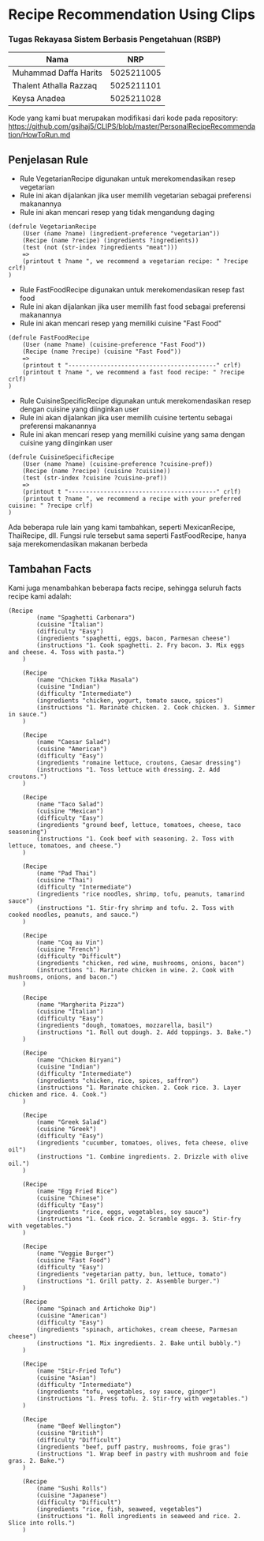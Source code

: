 # Recipe Recommendation Using Clips
### Tugas Rekayasa Sistem Berbasis Pengetahuan (RSBP)

| Nama                  | NRP         |
| --------------------- | ----------- |
| Muhammad Daffa Harits | 5025211005  |
| Thalent Athalla Razzaq| 5025211101  |
| Keysa Anadea          | 5025211028  |

Kode yang kami buat merupakan modifikasi dari kode pada repository:
https://github.com/gsihaj5/CLIPS/blob/master/PersonalRecipeRecommendation/HowToRun.md

## Penjelasan Rule
- Rule VegetarianRecipe digunakan untuk merekomendasikan resep vegetarian
- Rule ini akan dijalankan jika user memilih vegetarian sebagai preferensi makanannya
- Rule ini akan mencari resep yang tidak mengandung daging
```
(defrule VegetarianRecipe
    (User (name ?name) (ingredient-preference "vegetarian"))
    (Recipe (name ?recipe) (ingredients ?ingredients))
    (test (not (str-index ?ingredients "meat")))
    =>
    (printout t ?name ", we recommend a vegetarian recipe: " ?recipe crlf)
)
```
- Rule FastFoodRecipe digunakan untuk merekomendasikan resep fast food
- Rule ini akan dijalankan jika user memilih fast food sebagai preferensi makanannya
- Rule ini akan mencari resep yang memiliki cuisine "Fast Food"
```
(defrule FastFoodRecipe
    (User (name ?name) (cuisine-preference "Fast Food"))
    (Recipe (name ?recipe) (cuisine "Fast Food"))
    =>
    (printout t "------------------------------------------" crlf)
    (printout t ?name ", we recommend a fast food recipe: " ?recipe crlf)
)
```
- Rule CuisineSpecificRecipe digunakan untuk merekomendasikan resep dengan cuisine yang diinginkan user
- Rule ini akan dijalankan jika user memilih cuisine tertentu sebagai preferensi makanannya
- Rule ini akan mencari resep yang memiliki cuisine yang sama dengan cuisine yang diinginkan user
```
(defrule CuisineSpecificRecipe
    (User (name ?name) (cuisine-preference ?cuisine-pref))
    (Recipe (name ?recipe) (cuisine ?cuisine))
    (test (str-index ?cuisine ?cuisine-pref))
    =>
    (printout t "------------------------------------------" crlf)
    (printout t ?name ", we recommend a recipe with your preferred cuisine: " ?recipe crlf)
)
```
Ada beberapa rule lain yang kami tambahkan, seperti MexicanRecipe, ThaiRecipe, dll. Fungsi rule tersebut sama seperti FastFoodRecipe, hanya saja merekomendasikan makanan berbeda

## Tambahan Facts
Kami juga menambahkan beberapa facts recipe, sehingga seluruh facts recipe kami adalah:
```
(Recipe 
        (name "Spaghetti Carbonara") 
        (cuisine "Italian") 
        (difficulty "Easy")
        (ingredients "spaghetti, eggs, bacon, Parmesan cheese") 
        (instructions "1. Cook spaghetti. 2. Fry bacon. 3. Mix eggs and cheese. 4. Toss with pasta.")
    )

    (Recipe 
        (name "Chicken Tikka Masala") 
        (cuisine "Indian") 
        (difficulty "Intermediate")
        (ingredients "chicken, yogurt, tomato sauce, spices") 
        (instructions "1. Marinate chicken. 2. Cook chicken. 3. Simmer in sauce.")
    )

    (Recipe 
        (name "Caesar Salad") 
        (cuisine "American") 
        (difficulty "Easy")
        (ingredients "romaine lettuce, croutons, Caesar dressing") 
        (instructions "1. Toss lettuce with dressing. 2. Add croutons.")
    )

    (Recipe 
        (name "Taco Salad") 
        (cuisine "Mexican") 
        (difficulty "Easy")
        (ingredients "ground beef, lettuce, tomatoes, cheese, taco seasoning") 
        (instructions "1. Cook beef with seasoning. 2. Toss with lettuce, tomatoes, and cheese.")
    )

    (Recipe 
        (name "Pad Thai") 
        (cuisine "Thai") 
        (difficulty "Intermediate")
        (ingredients "rice noodles, shrimp, tofu, peanuts, tamarind sauce") 
        (instructions "1. Stir-fry shrimp and tofu. 2. Toss with cooked noodles, peanuts, and sauce.")
    )

    (Recipe 
        (name "Coq au Vin") 
        (cuisine "French") 
        (difficulty "Difficult")
        (ingredients "chicken, red wine, mushrooms, onions, bacon") 
        (instructions "1. Marinate chicken in wine. 2. Cook with mushrooms, onions, and bacon.")
    )

    (Recipe 
        (name "Margherita Pizza") 
        (cuisine "Italian") 
        (difficulty "Easy")
        (ingredients "dough, tomatoes, mozzarella, basil") 
        (instructions "1. Roll out dough. 2. Add toppings. 3. Bake.")
    )

    (Recipe 
        (name "Chicken Biryani") 
        (cuisine "Indian") 
        (difficulty "Intermediate")
        (ingredients "chicken, rice, spices, saffron") 
        (instructions "1. Marinate chicken. 2. Cook rice. 3. Layer chicken and rice. 4. Cook.")
    )

    (Recipe 
        (name "Greek Salad") 
        (cuisine "Greek") 
        (difficulty "Easy")
        (ingredients "cucumber, tomatoes, olives, feta cheese, olive oil") 
        (instructions "1. Combine ingredients. 2. Drizzle with olive oil.")
    )

    (Recipe 
        (name "Egg Fried Rice") 
        (cuisine "Chinese") 
        (difficulty "Easy")
        (ingredients "rice, eggs, vegetables, soy sauce") 
        (instructions "1. Cook rice. 2. Scramble eggs. 3. Stir-fry with vegetables.")
    )

    (Recipe 
        (name "Veggie Burger") 
        (cuisine "Fast Food") 
        (difficulty "Easy")
        (ingredients "vegetarian patty, bun, lettuce, tomato") 
        (instructions "1. Grill patty. 2. Assemble burger.")
    )

    (Recipe 
        (name "Spinach and Artichoke Dip") 
        (cuisine "American") 
        (difficulty "Easy")
        (ingredients "spinach, artichokes, cream cheese, Parmesan cheese") 
        (instructions "1. Mix ingredients. 2. Bake until bubbly.")
    )

    (Recipe 
        (name "Stir-Fried Tofu") 
        (cuisine "Asian") 
        (difficulty "Intermediate")
        (ingredients "tofu, vegetables, soy sauce, ginger") 
        (instructions "1. Press tofu. 2. Stir-fry with vegetables.")
    )

    (Recipe 
        (name "Beef Wellington") 
        (cuisine "British") 
        (difficulty "Difficult")
        (ingredients "beef, puff pastry, mushrooms, foie gras") 
        (instructions "1. Wrap beef in pastry with mushroom and foie gras. 2. Bake.")
    )

    (Recipe 
        (name "Sushi Rolls") 
        (cuisine "Japanese") 
        (difficulty "Difficult")
        (ingredients "rice, fish, seaweed, vegetables") 
        (instructions "1. Roll ingredients in seaweed and rice. 2. Slice into rolls.")
    )
```
